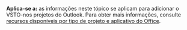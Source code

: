   **Aplica-se a:** as informações neste tópico se aplicam para adicionar o VSTO\-nos projetos do Outlook. Para obter mais informações, consulte [recursos disponíveis por tipo de projeto e aplicativo do Office](../../vsto/features-available-by-office-application-and-project-type.md).

  